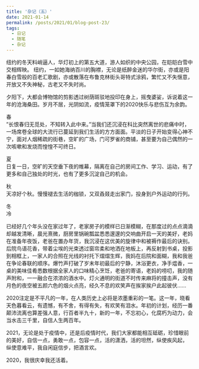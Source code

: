 ```yaml
---
title: '杂记（五）'
date: 2021-01-14
permalink: /posts/2021/01/blog-post-23/
tags:
  - 日记
  - 随笔
  - 杂记
---
```


纽约的冬天料峭逼人，华灯初上的第五大道，游人如织的中央公园，在皑皑白雪中交相辉映。 纽约，一如她海纳百川的胸襟，无论是纸醉金迷的华尔街，亦或是阳春白雪般的百老汇歌剧，亦或散落在布鲁克林街头哥特式涂鸦，繁忙又不失惬意，开放又不失神秘，古老又不失时尚。

夕阳下，大都会博物馆的剪影透过树荫斑驳地投印在身上，摇曳婆娑，诉说着这一年的沧海桑田。岁月不居，光阴如流，疫情笼罩下的2020快乐与悲伤互为余韵。 

春\
”长恨春归无觅处，不知转入此中来。”当我们还沉浸在科比突然离世的悲痛中时，一场席卷全球的大流行已蔓延到我们生活的方方面面。平淡的日子开始变得心神不宁，面对人烟稀疏的街巷，空旷的广场，门可罗雀的商铺，甚至要为自己偶然的一次咳嗽和发烧而惶惶不可终日。

夏\
日复一日，空旷的天空垂下夜的帷幕，隔离在自己的房间工作、学习、运动，有了更多和自己独处的时光，也有了更多沉淀自己的机会。

秋\
天凉好个秋。慢慢褪去生活的枷锁，又双叒叕走出家门，投身到户外运动的行列。

冬\
冷

已经好几个年头没在家过年了，老家房子的模样已日渐模糊，在那度过的点点滴滴却越发清晰，晨光熹微，厨房里锅碗瓢盆悉悉邃邃的交响曲开启一天的美好，老妈在准备年夜饭，老爸在置办年货，我沉浸在这优美的旋律中和被褥作最后的诀别。后院鸟语花香，带着尘埃的光束透过窗帘柔和地洒在地板上，再反射到书桌，投影到相框上，一家人的合照在光线的衬托下熠熠生辉，我妈在后院和面糊，我和我爸在争论春联的顺序。爆竹声打破了岁末年初最后的宁静，沐浴更衣，净手煴香，一桌的美味佳肴悉数根据全家人的口味精心烹饪，老爸的寄语，老妈的唠叨，我的随声附和，一一融合在浓浓的酒水中。灯火通明的街道不时传来麻将的撞击声，没有月色的夜空被五颜六色的烟火点亮，经久不息的欢笑声在挨家挨户此起彼伏……

2020注定是不平凡的一年，在人类历史上必将是浓墨重彩的一笔。这一年，晓看天色暮看云，有遗憾，有不舍，有得有失，有欢笑有泪水。年初的计划，经历一番颠沛流离也算差强人意，行百者半九十，新的一年，不忘初心，化腐朽为动力，会当水击三千里，自信人生两百年。

2021，无论是处于疫情中，还是后疫情时代，我们大家都能相互砥砺，珍惜眼前的美好，自信一点，勇敢一点，包容一点，活的潇洒，活的坦然，纵使疾风起， 纵使意难平，我自闲庭信步，把酒言欢。


2020，我很庆幸我还活着。
